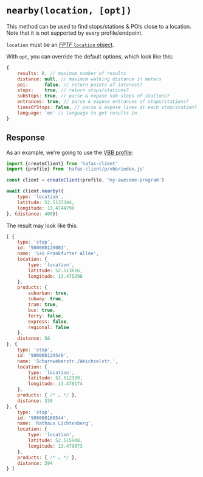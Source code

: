# `nearby(location, [opt])`

This method can be used to find stops/stations & POIs close to a location. Note that it is not supported by every profile/endpoint.

`location` must be an [*FPTF* `location` object](https://github.com/public-transport/friendly-public-transport-format/blob/3bd36faa721e85d9f5ca58fb0f38cdbedb87bbca/spec/readme.md#location-objects).

With `opt`, you can override the default options, which look like this:

```js
{
	results: 8, // maximum number of results
	distance: null, // maximum walking distance in meters
	poi:      false, // return points of interest?
	stops:    true, // return stops/stations?
	subStops: true, // parse & expose sub-stops of stations?
	entrances: true, // parse & expose entrances of stops/stations?
	linesOfStops: false, // parse & expose lines at each stop/station?
	language: 'en' // language to get results in
}
```

## Response

As an example, we're going to use the [VBB profile](../p/vbb):

```js
import {createClient} from 'hafas-client'
import {profile} from 'hafas-client/p/vbb/index.js'

const client = createClient(profile, 'my-awesome-program')

await client.nearby({
	type: 'location',
	latitude: 52.5137344,
	longitude: 13.4744798
}, {distance: 400})
```

The result may look like this:

```js
[ {
	type: 'stop',
	id: '900000120001',
	name: 'S+U Frankfurter Allee',
	location: {
		type: 'location',
		latitude: 52.513616,
		longitude: 13.475298
	},
	products: {
		suburban: true,
		subway: true,
		tram: true,
		bus: true,
		ferry: false,
		express: false,
		regional: false
	},
	distance: 56
}, {
	type: 'stop',
	id: '900000120540',
	name: 'Scharnweberstr./Weichselstr.',
	location: {
		type: 'location',
		latitude: 52.512339,
		longitude: 13.470174
	},
	products: { /* … */ },
	distance: 330
}, {
	type: 'stop',
	id: '900000160544',
	name: 'Rathaus Lichtenberg',
	location: {
		type: 'location',
		latitude: 52.515908,
		longitude: 13.479073
	},
	products: { /* … */ },
	distance: 394
} ]
```
